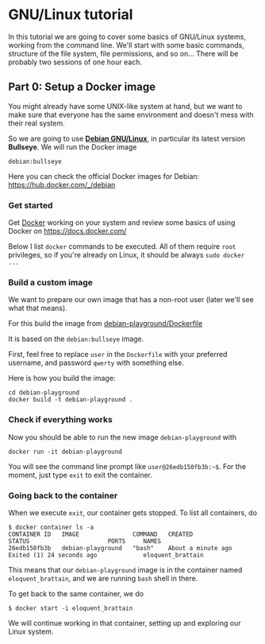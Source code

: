 # GNU/Linux tutorial

In this tutorial we are going to cover some basics of GNU/Linux systems,
working from the command line. We'll start with some basic commands,
structure of the file system, file permissions, and so on... There will be
probably two sessions of one hour each.


## Part 0: Setup a Docker image

You might already have some UNIX-like system at hand, but we want to make sure
that everyone has the same environment and doesn't mess with their real system.

So we are going to use **[Debian GNU/Linux](https://www.debian.org/)**,
in particular its latest version **Bullseye**. We will run the Docker image
```
debian:bullseye
```
Here you can check the official Docker images for Debian:
https://hub.docker.com/_/debian


### Get started

Get [Docker](https://www.docker.com/) working on your system
and review some basics of using Docker on https://docs.docker.com/

Below I list `docker` commands to be executed. All of them require `root`
privileges, so if you're already on Linux, it should be always `sudo docker ...`


### Build a custom image

We want to prepare our own image that has a non-root user
(later we'll see what that means).

For this build the image from
[debian-playground/Dockerfile](./debian-playground/Dockerfile)

It is based on the `debian:bullseye` image.

First, feel free to replace `user` in the `Dockerfile` with your preferred
username, and password `qwerty` with something else.

Here is how you build the image:

```
cd debian-playground
docker build -t debian-playground .
```


### Check if everything works

Now you should be able to run the new image `debian-playground` with
```
docker run -it debian-playground
```

You will see the command line prompt like `user@26edb150fb3b:~$`.
For the moment, just type `exit` to exit the container.


### Going back to the container

When we execute `exit`, our container gets stopped. To list all containers, do

```
$ docker container ls -a
CONTAINER ID   IMAGE               COMMAND   CREATED              STATUS                      PORTS     NAMES
26edb150fb3b   debian-playground   "bash"    About a minute ago   Exited (1) 24 seconds ago             eloquent_brattain
```

This means that our `debian-playground` image is in the container named
`eloquent_brattain`, and we are running `bash` shell in there.

To get back to the same container, we do
```
$ docker start -i eloquent_brattain
```

We will continue working in that container, setting up and exploring our Linux
system.
